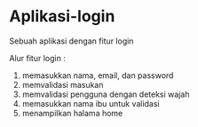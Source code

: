 # Aplikasi-login
Sebuah aplikasi dengan fitur login

Alur fitur login : 
1. memasukkan nama, email, dan password
2. memvalidasi masukan
3. memvalidasi pengguna dengan deteksi wajah
4. memasukkan nama ibu untuk validasi
5. menampilkan halama home
